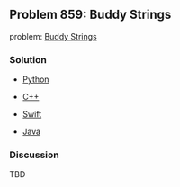## Problem 859: Buddy Strings

problem: [Buddy Strings](https://leetcode.com/problems/buddy-strings/)

### Solution

- [Python](../python/problem859.py)

- [C++](../cpp/problem859.cpp)

- [Swift](../swift/problem859.swift)

- [Java](../java/problem859.java)

### Discussion

TBD

